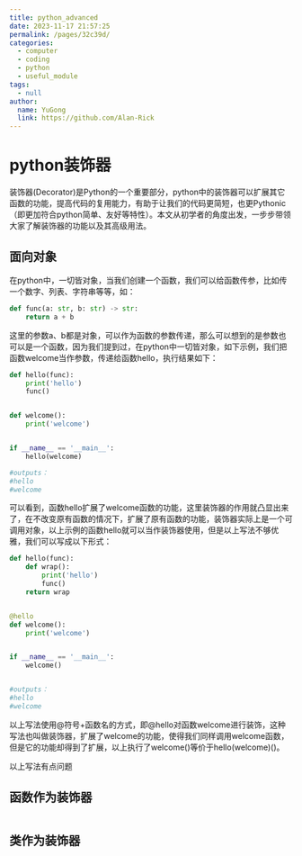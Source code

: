```yaml
---
title: python_advanced
date: 2023-11-17 21:57:25
permalink: /pages/32c39d/
categories: 
  - computer
  - coding
  - python
  - useful_module
tags: 
  - null
author: 
  name: YuGong
  link: https://github.com/Alan-Rick
---
```

# python装饰器

装饰器(Decorator)是Python的一个重要部分，python中的装饰器可以扩展其它函数的功能，提高代码的复用能力，有助于让我们的代码更简短，也更Pythonic（即更加符合python简单、友好等特性）。本文从初学者的角度出发，一步步带领大家了解装饰器的功能以及其高级用法。

## 面向对象

在python中，一切皆对象，当我们创建一个函数，我们可以给函数传参，比如传一个数字、列表、字符串等等，如：

```python
def func(a: str, b: str) -> str:
    return a + b
```

这里的参数a、b都是对象，可以作为函数的参数传递，那么可以想到的是参数也可以是一个函数，因为我们提到过，在python中一切皆对象，如下示例，我们把函数welcome当作参数，传递给函数hello，执行结果如下：

```python
def hello(func):
    print('hello')
    func()


def welcome():
    print('welcome')


if __name__ == '__main__':
    hello(welcome)

#outputs：
#hello
#welcome
```

可以看到，函数hello扩展了welcome函数的功能，这里装饰器的作用就凸显出来了，在不改变原有函数的情况下，扩展了原有函数的功能，装饰器实际上是一个可调用对象，以上示例的函数hello就可以当作装饰器使用，但是以上写法不够优雅，我们可以写成以下形式：

```python
def hello(func):
    def wrap():
        print('hello')
        func()
    return wrap


@hello
def welcome():
    print('welcome')


if __name__ == '__main__':
    welcome()


#outputs：
#hello
#welcome

```

以上写法使用@符号+函数名的方式，即@hello对函数welcome进行装饰，这种写法也叫做装饰器，扩展了welcome的功能，使得我们同样调用welcome函数，但是它的功能却得到了扩展，以上执行了welcome()等价于hello(welcome)()。

以上写法有点问题

## 函数作为装饰器

```python


```

## 类作为装饰器

```python



```
